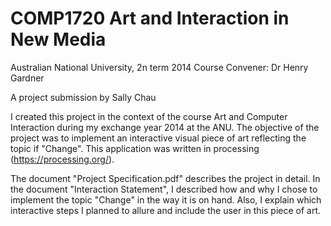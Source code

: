 # COMP1720 Art and Interaction in New Media
Australian National University, 2n term 2014
Course Convener: Dr Henry Gardner

A project submission by Sally Chau

I created this project in the context of the course Art and Computer Interaction during my exchange year 2014 at the ANU. The objective of the project was to implement an interactive visual piece of art reflecting the topic if "Change". This application was written in processing (https://processing.org/).

The document "Project Specification.pdf" describes the project in detail. In the document "Interaction Statement", I described how and why I chose to implement the topic "Change" in the way it is on hand. Also, I explain which interactive steps I planned to allure and include the user in this piece of art.
